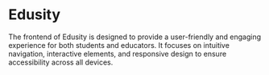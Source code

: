 # Edusity
The frontend of Edusity is designed to provide a user-friendly and engaging experience for both students and educators. It focuses on intuitive navigation, interactive elements, and responsive design to ensure accessibility across all devices.
